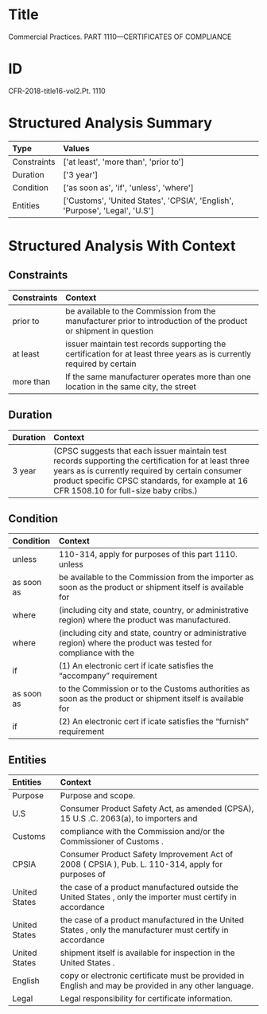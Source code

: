 # Title

 Commercial Practices. PART 1110—CERTIFICATES OF COMPLIANCE


# ID

 CFR-2018-title16-vol2.Pt. 1110


# Structured Analysis Summary

| Type        | Values                                                                      |
|:------------|:----------------------------------------------------------------------------|
| Constraints | ['at least', 'more than', 'prior to']                                       |
| Duration    | ['3 year']                                                                  |
| Condition   | ['as soon as', 'if', 'unless', 'where']                                     |
| Entities    | ['Customs', 'United States', 'CPSIA', 'English', 'Purpose', 'Legal', 'U.S'] |


# Structured Analysis With Context

 


## Constraints

| Constraints   | Context                                                                                                                |
|:--------------|:-----------------------------------------------------------------------------------------------------------------------|
| prior to      | be available to the Commission from the manufacturer prior to introduction of the product or shipment in question      |
| at least      | issuer maintain test records supporting the certification for at least three years as is currently required by certain |
| more than     | If the same manufacturer operates  more than one location in the same city, the street                                 |


## Duration

| Duration   | Context                                                                                                                                                                                                                                            |
|:-----------|:---------------------------------------------------------------------------------------------------------------------------------------------------------------------------------------------------------------------------------------------------|
| 3 year     | (CPSC suggests that each issuer maintain test records supporting the certification for at least three years as is currently required by certain consumer product specific CPSC standards, for example at 16 CFR 1508.10 for full-size baby cribs.) |


## Condition

| Condition   | Context                                                                                                           |
|:------------|:------------------------------------------------------------------------------------------------------------------|
| unless      | 110-314, apply for purposes of this part 1110. unless                                                             |
| as soon as  | be available to the Commission from the importer as soon as the product or shipment itself is available for       |
| where       | (including city and state, country, or administrative region) where  the product was manufactured.                |
| where       | (including city and state, country or administrative region) where the product was tested for compliance with the |
| if          | (1) An electronic cert if icate satisfies the &#8220;accompany&#8221; requirement                                 |
| as soon as  | to the Commission or to the Customs authorities as soon as the product or shipment itself is available for        |
| if          | (2) An electronic cert if icate satisfies the &#8220;furnish&#8221; requirement                                   |


## Entities

| Entities      | Context                                                                                                     |
|:--------------|:------------------------------------------------------------------------------------------------------------|
| Purpose       | Purpose  and scope.                                                                                         |
| U.S           | Consumer Product Safety Act, as amended (CPSA), 15 U.S .C. 2063(a), to importers and                        |
| Customs       | compliance with the Commission and/or the Commissioner of Customs .                                         |
| CPSIA         | Consumer Product Safety Improvement Act of 2008 ( CPSIA ), Pub. L. 110-314, apply for purposes of           |
| United States | the case of a product manufactured outside the United States , only the importer must certify in accordance |
| United States | the case of a product manufactured in the United States , only the manufacturer must certify in accordance  |
| United States | shipment itself is available for inspection in the United States .                                          |
| English       | copy or electronic certificate must be provided in English  and may be provided in any other language.      |
| Legal         | Legal  responsibility for certificate information.                                                          |


